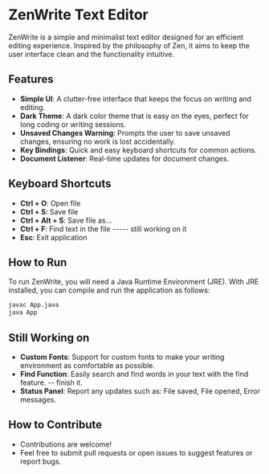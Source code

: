 # ZenWrite Text Editor

ZenWrite is a simple and minimalist text editor designed for an efficient editing experience. Inspired by the philosophy of Zen, it aims to keep the user interface clean and the functionality intuitive.

## Features

- **Simple UI**: A clutter-free interface that keeps the focus on writing and editing.
- **Dark Theme**: A dark color theme that is easy on the eyes, perfect for long coding or writing sessions.
- **Unsaved Changes Warning**: Prompts the user to save unsaved changes, ensuring no work is lost accidentally.
- **Key Bindings**: Quick and easy keyboard shortcuts for common actions.
- **Document Listener**: Real-time updates for document changes.

## Keyboard Shortcuts

- **Ctrl + O**: Open file
- **Ctrl + S**: Save file
- **Ctrl + Alt + S**: Save file as...
- **Ctrl + F**: Find text in the file  ----- still working on it
- **Esc**: Exit application

## How to Run

To run ZenWrite, you will need a Java Runtime Environment (JRE). With JRE installed, you can compile and run the application as follows:

```bash
javac App.java
java App

```
## Still Working on
- **Custom Fonts**: Support for custom fonts to make your writing environment as comfortable as possible.
- **Find Function**: Easily search and find words in your text with the find feature. -- finish it.
- **Status Panel**: Report any updates such as: File saved, File opened, Error messages.
   
## How to Contribute
- Contributions are welcome! 
- Feel free to submit pull requests or open issues to suggest features or report bugs.
